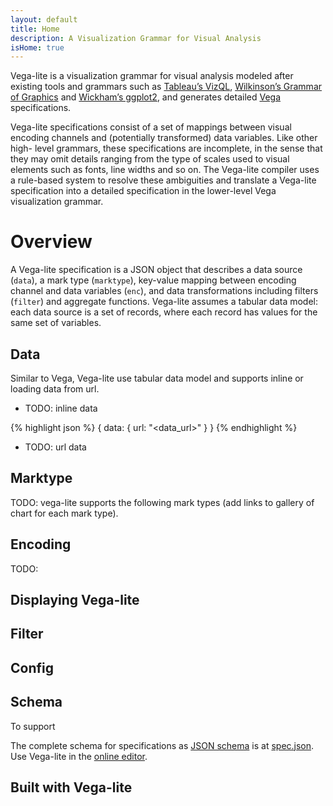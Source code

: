 ```yaml
---
layout: default
title: Home
description: A Visualization Grammar for Visual Analysis
isHome: true
---
```



Vega-lite is a visualization grammar for visual analysis modeled after existing tools and grammars such as
[Tableau’s VizQL](http://www.tableausoftware.com/products/technology),
[Wilkinson’s Grammar of Graphics](http://books.google.com/books/about/The_Grammar_of_Graphics.html?id=_kRX4LoFfGQC)
and [Wickham’s ggplot2](http://ggplot2.org/), and generates detailed [Vega](https://vega.github.io/) specifications.

Vega-lite specifications consist of a set of mappings between visual encoding channels and (potentially transformed) data variables. Like other high- level grammars, these specifications are incomplete, in the sense that they may omit details ranging from the type of scales used to visual elements such as fonts, line widths and so on. The Vega-lite compiler uses a rule-based system to resolve these ambiguities and translate a Vega-lite specification into a detailed specification in the lower-level Vega visualization grammar.


# Overview

A Vega-lite specification is a JSON object that describes a data source
(`data`), a mark type (`marktype`), key-value mapping between encoding channel and data
variables (`enc`), and data transformations including filters (`filter`) and
aggregate functions. Vega-lite assumes a tabular data model: each data source
is a set of records, where each record has values for the same set of
variables.


<!-- Vega-lite specifications consist of simple mappings of variables in a data set
to visual encoding channels such as position (`x`,`y`), `size`, `color` and
`shape`. These mappings are then translated into full visualization
specifications using the Vega visualization grammar. These resulting
visualizations can then be exported or further modified to customize the
display. -->

## Data

Similar to Vega, Vega-lite use tabular data model and supports inline or loading data from url.

- TODO: inline data

{% highlight json %}
{
  data: {
    url: "<data_url>"
  }
}
{% endhighlight %}

- TODO: url data

## Marktype

TODO: vega-lite supports the following mark types (add links to gallery of chart for each mark type). 

## Encoding

TODO: 

## Displaying Vega-lite


## Filter

## Config

## Schema

To support 

The complete schema for specifications as [JSON schema](http://json-schema.org/) is at [spec.json](https://uwdata.github.io/vega-lite/spec.json). Use Vega-lite in the [online editor](https://uwdata.github.io/vega-lite/).


## Built with Vega-lite
